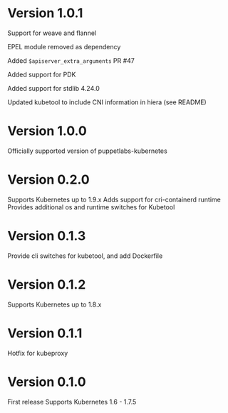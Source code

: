 # Version 1.0.1
Support for weave and flannel

EPEL module removed as dependency 

Added `$apiserver_extra_arguments` PR #47

Added support for PDK

Added support for stdlib 4.24.0

Updated kubetool to include CNI information in hiera (see README)

# Version 1.0.0
Officially supported version of puppetlabs-kubernetes

# Version 0.2.0
Supports Kubernetes up to 1.9.x
Adds support for cri-containerd runtime
Provides additional os and runtime switches for Kubetool

# Version 0.1.3
Provide cli switches for kubetool, and add Dockerfile

# Version 0.1.2
Supports Kubernetes up to 1.8.x

# Version 0.1.1
Hotfix for kubeproxy

# Version 0.1.0
First release
Supports Kubernetes 1.6 - 1.7.5


